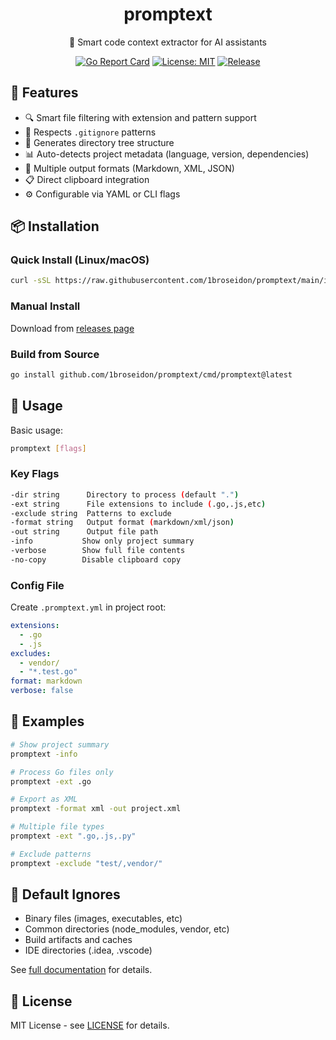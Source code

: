 <div align="center">

# promptext

📝 Smart code context extractor for AI assistants

[![Go Report Card](https://goreportcard.com/badge/github.com/1broseidon/promptext)](https://goreportcard.com/report/github.com/1broseidon/promptext)
[![License: MIT](https://img.shields.io/badge/License-MIT-yellow.svg)](https://opensource.org/licenses/MIT)
[![Release](https://img.shields.io/github/release/1broseidon/promptext.svg)](https://github.com/1broseidon/promptext/releases/latest)

</div>

## 🚀 Features

- 🔍 Smart file filtering with extension and pattern support
- 📁 Respects `.gitignore` patterns
- 🌲 Generates directory tree structure
- 📊 Auto-detects project metadata (language, version, dependencies)
- 🎨 Multiple output formats (Markdown, XML, JSON)
- 📋 Direct clipboard integration
- ⚙️ Configurable via YAML or CLI flags

## 📦 Installation

### Quick Install (Linux/macOS)
```bash
curl -sSL https://raw.githubusercontent.com/1broseidon/promptext/main/install.sh | bash
```

### Manual Install
Download from [releases page](https://github.com/1broseidon/promptext/releases)

### Build from Source
```bash
go install github.com/1broseidon/promptext/cmd/promptext@latest
```

## 🎯 Usage

Basic usage:
```bash
promptext [flags] 
```

### Key Flags
```bash
-dir string      Directory to process (default ".")
-ext string      File extensions to include (.go,.js,etc)
-exclude string  Patterns to exclude
-format string   Output format (markdown/xml/json)
-out string      Output file path
-info           Show only project summary
-verbose        Show full file contents
-no-copy        Disable clipboard copy
```

### Config File
Create `.promptext.yml` in project root:
```yaml
extensions:
  - .go
  - .js
excludes:
  - vendor/
  - "*.test.go"
format: markdown
verbose: false
```

## 📝 Examples

```bash
# Show project summary
promptext -info

# Process Go files only
promptext -ext .go

# Export as XML
promptext -format xml -out project.xml

# Multiple file types
promptext -ext ".go,.js,.py"

# Exclude patterns
promptext -exclude "test/,vendor/"
```

## 🔧 Default Ignores

- Binary files (images, executables, etc)
- Common directories (node_modules, vendor, etc)
- Build artifacts and caches
- IDE directories (.idea, .vscode)

See [full documentation](docs/docs.md) for details.

## 📄 License

MIT License - see [LICENSE](LICENSE) for details.
